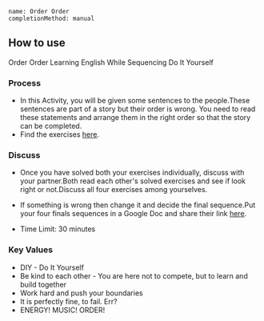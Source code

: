 ```ngMeta
name: Order Order 
completionMethod: manual
```

## How to use

Order Order
Learning English While Sequencing
Do It Yourself

### Process

- In this Activity, you will be given some sentences to the people.These sentences are part of a story but their order is wrong. You need to read these statements and arrange them in the right order so that the story can be completed.  
- Find the exercises [here](https://docs.google.com/document/d/e/2PACX-1vQLsdHNZzzZ6CMz3XaBeQeoGcIPqpzk6Kvkcyx89JF9fHiAgEH7yXGFjkWYM3q4CZb2uDkl5u4hjtYm/pub).

### Discuss

- Once you have solved both your exercises individually, discuss with your partner.Both read each other's solved exercises and see if look right or not.Discuss all four exercises among yourselves.

- If something is wrong then change it and decide the final sequence.Put your four finals sequences in a Google Doc and share their link [here](https://docs.google.com/spreadsheets/d/1xVhfwBLCELZWry-aPzgDxX1Jz3J7YA5MLP4A2wwqebE/edit#gid=0).

- Time Limit: 30 minutes

### Key Values
- DIY - Do It Yourself
- Be kind to each other - You are here not to compete, but to learn and build together
- Work hard and push your boundaries
- It is perfectly fine, to fail. Err?
- ENERGY! MUSIC! ORDER!



